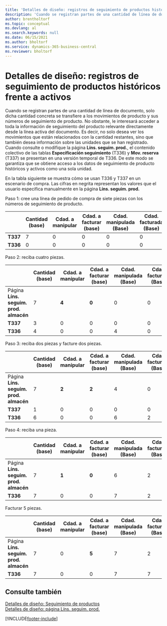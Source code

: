 ```yaml
---
title: 'Detalles de diseño: registros de seguimiento de productos históricos frente a activos'
description: 'Cuando se registran partes de una cantidad de línea de documento, solo dicha cantidad se transfiere a los movimientos de producto y sus números de seguimiento de producto.'
author: brentholtorf
ms.topic: conceptual
ms.devlang: al
ms.search.keywords: null
ms.date: 06/15/2021
ms.author: bholtorf
ms.service: dynamics-365-business-central
ms.reviewer: bholtorf
---
```

# Detalles de diseño: registros de seguimiento de productos históricos frente a activos
Cuando se registran partes de una cantidad de línea de documento, solo dicha cantidad concreta se transfiere a los movimientos de producto y sus números de seguimiento de producto. No obstante, le interesará acceder a toda la información de seguimiento del producto relevante directamente desde la línea activa del documento. Es decir, no solo desea ver los movimientos que están relacionados con la cantidad restantes, sino que también desea información sobre las unidades que se han registrado. Cuando consulte o modifique la página **Líns. seguim. prod.**, el contenido colectivo de las tablas **Especificación seguimiento** (T336) y **Mov. reserva** (T337) se presentan en una versión temporal de T336. De este modo se garantiza que se obtiene acceso a los datos de seguimiento de producto históricos y activos como una sola unidad.  

 En la tabla siguiente se muestra cómo se usan T336 y T337 en un escenario de compra. Las cifras en negrita representan los valores que el usuario especifica manualmente en la página **Líns. seguim. prod.**  

 Paso 1: cree una línea de pedido de compra de siete piezas con los números de seguimiento de producto.  

||**Cantidad (base)**|**Cdad. a manipular**|**Cdad. a facturar (base)**|**Cdad. manipulada (Base)**|**Cdad. facturada (Base)**|  
|-|----------------------------------------------|--------------------------------------------|------------------------------------------------------|-------------------------------------------------------|--------------------------------------------------------|  
|**T337**|7|0|0|0|0|  
|**T336**|0|0|0|0|0|  

 Paso 2: reciba cuatro piezas.  

||**Cantidad (base)**|**Cdad. a manipular**|**Cdad. a facturar (base)**|**Cdad. manipulada (Base)**|**Cdad. facturada (Base)**|  
|-|----------------------------------------------|--------------------------------------------|------------------------------------------------------|-------------------------------------------------------|--------------------------------------------------------|  
|Página **Líns. seguim. prod. almacén**|7|**4**|**0**|0|0|  
|**T337**|3|0|0|0|0|  
|**T336**|4|0|0|4|0|  

 Paso 3: reciba dos piezas y facture dos piezas.  

||**Cantidad (base)**|**Cdad. a manipular**|**Cdad. a facturar (base)**|**Cdad. manipulada (Base)**|**Cdad. facturada (Base)**|  
|-|----------------------------------------------|--------------------------------------------|------------------------------------------------------|-------------------------------------------------------|--------------------------------------------------------|  
|Página **Líns. seguim. prod. almacén**|7|**2**|**2**|4|0|  
|**T337**|1|0|0|0|0|  
|**T336**|6|0|0|6|2|  

 Paso 4: reciba una pieza.  

||**Cantidad (base)**|**Cdad. a manipular**|**Cdad. a facturar (base)**|**Cdad. manipulada (Base)**|**Cdad. facturada (Base)**|  
|-|----------------------------------------------|--------------------------------------------|------------------------------------------------------|-------------------------------------------------------|--------------------------------------------------------|  
|Página **Líns. seguim. prod. almacén**|7|**1**|**0**|6|2|  
|**T336**|7|0|0|7|2|  

 Facturar 5 piezas.  

||**Cantidad (base)**|**Cdad. a manipular**|**Cdad. a facturar (base)**|**Cdad. manipulada (Base)**|**Cdad. facturada (Base)**|  
|-|----------------------------------------------|--------------------------------------------|------------------------------------------------------|-------------------------------------------------------|--------------------------------------------------------|  
|Página **Líns. seguim. prod. almacén**|7|0|**5**|7|2|  
|**T336**|7|0|0|7|7|  

## Consulte también  
 [Detalles de diseño: Seguimiento de productos](design-details-item-tracking.md)   
 [Detalles de diseño: página Líns. seguim. prod.](design-details-item-tracking-lines-window.md)


[!INCLUDE[footer-include](includes/footer-banner.md)]